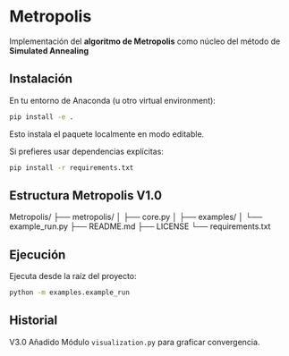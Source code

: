 # Metropolis

Implementación del **algoritmo de Metropolis** como núcleo del método de **Simulated Annealing**


## Instalación

En tu entorno de Anaconda (u otro virtual environment):

```bash
pip install -e .
```
Esto instala el paquete localmente en modo editable.

Si prefieres usar dependencias explícitas:

```bash
pip install -r requirements.txt
```

## Estructura Metropolis V1.0

Metropolis/
├── metropolis/
│   ├── core.py
│ 
├── examples/
│   └── example_run.py
├── README.md
├── LICENSE
└── requirements.txt


## Ejecución

Ejecuta desde la raíz del proyecto:

```bash
python -m examples.example_run
```

## Historial

V3.0
Añadido Módulo `visualization.py` para graficar convergencia.